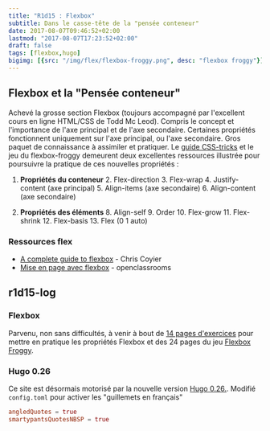 ```yaml
---
title: "R1d15 : Flexbox"
subtitle: Dans le casse-tête de la "pensée conteneur"
date: 2017-08-07T09:46:52+02:00
lastmod: "2017-08-07T17:23:52+02:00"
draft: false
tags: [flexbox,hugo]
bigimg: [{src: "/img/flex/flexbox-froggy.png", desc: "flexbox froggy"}]
---
```

<!--more-->

## Flexbox et la "Pensée conteneur" 

Achevé la grosse section Flexbox (toujours accompagné par l'excellent cours en ligne HTML/CSS de Todd Mc Leod). Compris le concept et l'importance de l'axe principal et de l'axe secondaire. Certaines propriétés fonctionnent uniquement sur l'axe principal, ou l'axe secondaire. Gros paquet de connaissance à assimiler et pratiquer. Le [guide CSS-tricks](https://css-tricks.com/snippets/css/a-guide-to-flexbox/) et le jeu du flexbox-froggy demeurent deux excellentes ressources illustrée pour poursuivre la pratique de ces nouvelles propriétés : 

1. **Propriétés du conteneur**
	2. Flex-direction
	3. Flex-wrap
	4. Justify-content (axe principal)
	5. Align-items (axe secondaire)
	6. Align-content (axe secondaire)  

7. **Propriétés des éléments**
	8. Align-self
	9. Order
	10. Flex-grow
	11. Flex-shrink
	12. Flex-basis
	13. Flex (0 1 auto)


### Ressources flex

- [A complete guide to flexbox](https://css-tricks.com/snippets/css/a-guide-to-flexbox/) - Chris Coyier  
- [Mise en page avec flexbox](https://openclassrooms.com/courses/apprenez-a-creer-votre-site-web-avec-html5-et-css3/la-mise-en-page-avec-flexbox) - openclassrooms

## r1d15-log 

### Flexbox

Parvenu, non sans difficultés, à venir à bout de [14 pages d'exercices](https://github.com/GoesToEleven/html-css-bootcamp/tree/master/031_flexbox/03_hands-on-exercises/01_challenges) pour mettre en pratique les propriétés Flexbox et des 24 pages du jeu [Flexbox Froggy](http://flexboxfroggy.com/#fr).

### Hugo 0.26

Ce site est désormais motorisé par la nouvelle version  [Hugo 0.26.](https://gohugo.io/news/0.26-relnotes/). Modifié `config.toml` pour activer les "guillemets en français" 

```toml
angledQuotes = true
smartypantsQuotesNBSP = true
```